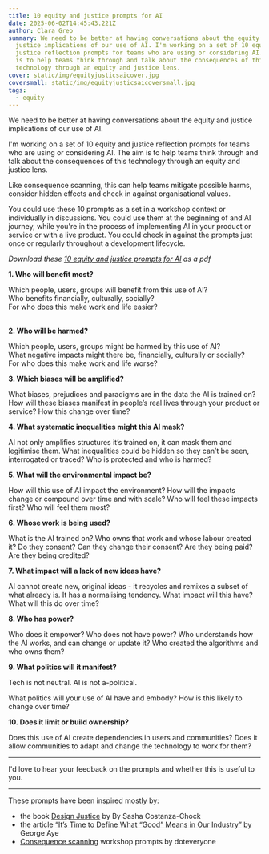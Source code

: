 ```yaml
---
title: 10 equity and justice prompts for AI
date: 2025-06-02T14:45:43.221Z
author: Clara Greo
summary: We need to be better at having conversations about the equity and
  justice implications of our use of AI. I'm working on a set of 10 equity and
  justice reflection prompts for teams who are using or considering AI. The aim
  is to help teams think through and talk about the consequences of this
  technology through an equity and justice lens.
cover: static/img/equityjusticsaicover.jpg
coversmall: static/img/equityjusticsaicoversmall.jpg
tags:
  - equity
---
```

We need to be better at having conversations about the equity and justice implications of our use of AI. 

I'm working on a set of 10 equity and justice reflection prompts for teams who are using or considering AI. The aim is to help teams think through and talk about the consequences of this technology through an equity and justice lens. 

Like consequence scanning, this can help teams mitigate possible harms, consider hidden effects and check in against organisational values. 

You could use these 10 prompts as a set in a workshop context or individually in discussions. You could use them at the beginning of and AI journey, while you're in the process of implementing AI in your product or service or with a live product. You could check in against the prompts just once or regularly throughout a development lifecycle.

    

*Download these [10 equity and justice prompts for AI](https://drive.google.com/file/d/1uFtvpvDhiupP-2CdFQdnG8qqz-TcdL4r/view?usp=sharing) as a pdf*

**1. Who will benefit most?** <br>

Which people, users, groups will benefit from this use of AI? <br>
Who benefits financially, culturally, socially? <br>
For who does this make work and life easier? <br>
<br>

**2. Who will be harmed?** 

Which people, users, groups might be harmed by this use of AI? <br>
What negative impacts might there be, financially, culturally or socially? <br>
For who does this make work and life worse? <br>

**3. Which biases will be amplified?** 

What biases, prejudices and paradigms are in the data the AI is trained on? 
How will these biases manifest in people’s real lives through your product or service? 
How this change over time? 

**4. What systematic inequalities might this AI mask?** 

AI not only amplifies structures it’s trained on, it can mask them and legitimise them. 
What inequalities could be hidden so they can’t be seen, interrogated or traced? 
Who is protected and who is harmed? 

**5. What will the environmental impact be?** 

How will this use of AI impact the environment? 
How will the impacts change or compound over time and with scale?
Who will feel these impacts first? 
Who will feel them most? 

**6. Whose work is being used?** 

What is the AI trained on? 
Who owns that work and whose labour created it? 
Do they consent? 
Can they change their consent? 
Are they being paid? 
Are they being credited? 

**7. What impact will a lack of new ideas have?** 

AI cannot create new, original ideas - it recycles and remixes a subset of what already is. It has a normalising tendency. 
What impact will this have? 
What will this do over time? 

**8. Who has power?** 

Who does it empower? 
Who does not have power? 
Who understands how the AI works, and can change or update it? 
Who created the algorithms and who owns them? 

**9. What politics will it manifest?** 

Tech is not neutral. AI is not a-political. 

What politics will your use of AI have and embody? 
How is this likely to change over time? 

**10. Does it limit or build ownership?** 

Does this use of AI create dependencies in users and communities? 
Does it allow communities to adapt and change the technology to work for them? 

---

I'd love to hear your feedback on the prompts and whether this is useful to you. 

---


These prompts have been inspired mostly by: 
- the book [Design Justice](https://designjustice.mitpress.mit.edu/) by By Sasha Costanza-Chock 
- the article [“It’s Time to Define What “Good” Means in Our Industry”](https://designobserver.com/its-time-to-define-what-good-means-in-our-industry/#:~:text=When%20it%20comes%20to%20design,about%20design%20for%20social%20innovation?) by George Aye 
- [Consequence scanning](https://doteveryone.org.uk/project/consequence-scanning/) workshop prompts by doteveryone